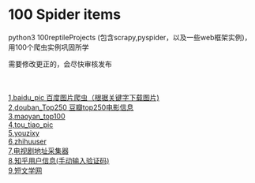 <h1>100 Spider items</h1>
<p>python3 100reptileProjects (包含scrapy,pyspider，以及一些web框架实例)，用100个爬虫实例巩固所学</p>
<p>需要修改更正的，会尽快审核发布</p>
<br />
<br />
<a class="js-navigation-open" title="baidu_pic" id="7f9edb0ecc4b7825038ce24a78db8f4d-b25dfe414955f87c9d44679b9f04bba8eb6b2220" href="https://github.com/mapyJJJ/100-/tree/master/baidu_pic">1,baidu_pic  百度图片爬虫（根据关键字下载图片)</a>
<br />
<a class="js-navigation-open" title="douban_Top250" id="c37b97b5c65a98c4705f5095dc2f2253-529e5ddfbe9724fde872f7e666c304297c03354f" href="https://github.com/mapyJJJ/100-/tree/master/douban_Top250">2,douban_Top250  豆瓣top250电影信息</a>
<br />
<a class="js-navigation-open" title="maoyan_top100" id="1d7bc904dbd92932fd36dc14f54b455a-6da120049530f072cc9475024b4b260222bf46c0" href="https://github.com/mapyJJJ/100-/tree/master/maoyan_top100">3,maoyan_top100</a>
<br />
<a class="js-navigation-open" title="tou_tiao_pic" id="b1048b10aa9e2175681c418b391500c9-834dd21b387e037bd13fcd6e90fb3f8b26781d59" href="https://github.com/mapyJJJ/100-/tree/master/tou_tiao_pic">4,tou_tiao_pic</a>
<br />
<a class="js-navigation-open" title="youzixy" id="91a075150ad5f40f2844aa0948f94fb2-5500d8747eddd6acbbaf1e25b7f3dda685c1ce2a" href="https://github.com/mapyJJJ/100-/tree/master/youzixy">5,youzixy</a>
<br />
<a class="js-navigation-open" title="zhihuuser" id="3fe72825f77d525733d6d57791be192d-791cb93c6cd6aafd6c7daebb0851f791e642bf77" href="https://github.com/mapyJJJ/100-/tree/master/zhihuuser">6,zhihuuser</a>
<br />
<a class="js-navigation-open" title="电视剧地址采集器" id="e224195a7cf8218ce2bd2c0b22c3b022-546b01a91f2d1ea0131c760ba1a84d1b6470e1d8" href="https://github.com/mapyJJJ/100-/tree/master/%E7%94%B5%E8%A7%86%E5%89%A7%E5%9C%B0%E5%9D%80%E9%87%87%E9%9B%86%E5%99%A8">7,电视剧地址采集器</a>
<br />
<a class="js-navigation-open" title="知乎用户信息(手动输入验证码)" id="5ef2cccbbfdb5b1ea5d4ea612f25d766-4810179d055571d7ce81c90343e868f2aeb27d20" href="https://github.com/mapyJJJ/100-/tree/master/%E7%9F%A5%E4%B9%8E%E7%94%A8%E6%88%B7%E4%BF%A1%E6%81%AF(%E6%89%8B%E5%8A%A8%E8%BE%93%E5%85%A5%E9%AA%8C%E8%AF%81%E7%A0%81)">8,知乎用户信息(手动输入验证码)</a>
<br />
<a class="js-navigation-open" title="短文学网" id="b98a185f6675d499d62248c4d9b28478-40ae993532af696ffdf869f336a0570ec0ae8c66" href="https://github.com/mapyJJJ/100-/tree/master/%E7%9F%AD%E6%96%87%E5%AD%A6%E7%BD%91">9,短文学网</a>
<br />
